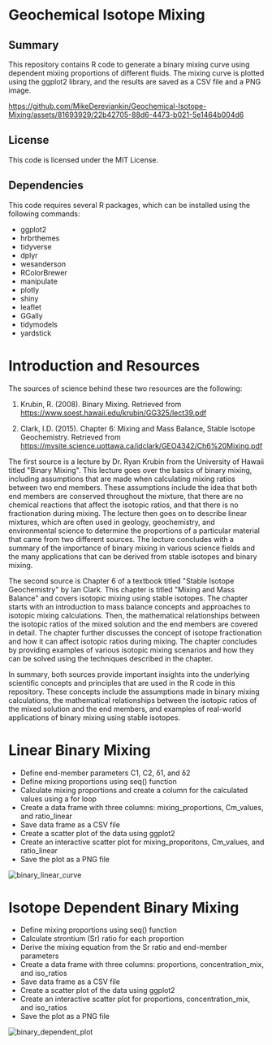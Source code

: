 # Geochemical Isotope Mixing

## Summary

This repository contains R code to generate a binary mixing curve using dependent mixing proportions of different fluids. The mixing curve is plotted using the ggplot2 library, and the results are saved as a CSV file and a PNG image.

https://github.com/MikeDereviankin/Geochemical-Isotope-Mixing/assets/81693929/22b42705-88d6-4473-b021-5e1464b004d6

## License
This code is licensed under the MIT License.

## Dependencies
This code requires several R packages, which can be installed using the following commands:

- ggplot2
- hrbrthemes
- tidyverse
- dplyr
- wesanderson
- RColorBrewer
- manipulate
- plotly
- shiny
- leaflet
- GGally
- tidymodels
- yardstick

# Introduction and Resources

The sources of science behind these two resources are the following:

1. Krubin, R. (2008). Binary Mixing. Retrieved from https://www.soest.hawaii.edu/krubin/GG325/lect39.pdf

2. Clark, I.D. (2015). Chapter 6: Mixing and Mass Balance, Stable Isotope Geochemistry. Retrieved from https://mysite.science.uottawa.ca/idclark/GEO4342/Ch6%20Mixing.pdf

The first source is a lecture by Dr. Ryan Krubin from the University of Hawaii titled "Binary Mixing". This lecture goes over the basics of binary mixing, including assumptions that are made when calculating mixing ratios between two end members. These assumptions include the idea that both end members are conserved throughout the mixture, that there are no chemical reactions that affect the isotopic ratios, and that there is no fractionation during mixing. The lecture then goes on to describe linear mixtures, which are often used in geology, geochemistry, and environmental science to determine the proportions of a particular material that came from two different sources. The lecture concludes with a summary of the importance of binary mixing in various science fields and the many applications that can be derived from stable isotopes and binary mixing.

The second source is Chapter 6 of a textbook titled "Stable Isotope Geochemistry" by Ian Clark. This chapter is titled "Mixing and Mass Balance" and covers isotopic mixing using stable isotopes. The chapter starts with an introduction to mass balance concepts and approaches to isotopic mixing calculations. Then, the mathematical relationships between the isotopic ratios of the mixed solution and the end members are covered in detail. The chapter further discusses the concept of isotope fractionation and how it can affect isotopic ratios during mixing. The chapter concludes by providing examples of various isotopic mixing scenarios and how they can be solved using the techniques described in the chapter.

In summary, both sources provide important insights into the underlying scientific concepts and principles that are used in the R code in this repository. These concepts include the assumptions made in binary mixing calculations, the mathematical relationships between the isotopic ratios of the mixed solution and the end members, and examples of real-world applications of binary mixing using stable isotopes.

# Linear Binary Mixing

- Define end-member parameters C1, C2, δ1, and δ2
- Define mixing proportions using seq() function
- Calculate mixing proportions and create a column for the calculated values using a for loop
- Create a data frame with three columns: mixing_proportions, Cm_values, and ratio_linear
- Save data frame as a CSV file
- Create a scatter plot of the data using ggplot2
- Create an interactive scatter plot for mixing_proporitons, Cm_values, and ratio_linear
- Save the plot as a PNG file

![binary_linear_curve](https://github.com/MikeDereviankin/Geochemical-Isotope-Mixing/assets/81693929/62f46f55-953e-4807-a2ea-c35734dbe8e9)

# Isotope Dependent Binary Mixing

- Define mixing proportions using seq() function
- Calculate strontium (Sr) ratio for each proportion
- Derive the mixing equation from the Sr ratio and end-member parameters
- Create a data frame with three columns: proportions, concentration_mix, and iso_ratios
- Save data frame as a CSV file
- Create a scatter plot of the data using ggplot2
- Create an interactive scatter plot for proportions, concentration_mix, and iso_ratios
- Save the plot as a PNG file

![binary_dependent_plot](https://github.com/MikeDereviankin/Geochemical-Isotope-Mixing/assets/81693929/182b0058-c81c-4836-ab52-542ca3398bf4)










 
